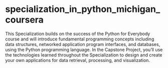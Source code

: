 # specialization_in_python_michigan_coursera
This Specialization builds on the success of the Python for Everybody course and will introduce fundamental programming concepts including data structures, networked application program interfaces, and databases, using the Python programming language. In the Capstone Project, you’ll use the technologies learned throughout the Specialization to design and create your own applications for data retrieval, processing, and visualization.

